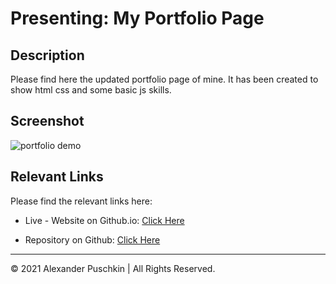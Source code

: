 # Presenting: My Portfolio Page

## Description

Please find here the updated portfolio page of mine. It has been created to show html css and some basic js skills.


## Screenshot

![portfolio demo](./img/portfoliopage.png)


## Relevant Links

Please find the relevant links here:

* Live - Website on Github.io: [Click Here](https://alexanderpuschkinberlin.github.io/Refactor-Homework/)

* Repository on Github: [Click Here](https://github.com/alexanderpuschkinberlin/Refactor-Homework)


- - -
© 2021 Alexander Puschkin | All Rights Reserved.
